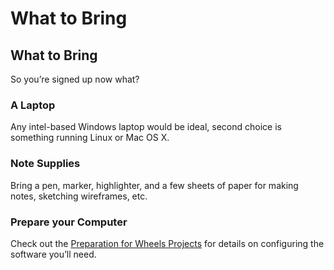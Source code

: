 # What to Bring

## What to Bring

So you’re signed up now what?

### A Laptop

Any intel-based Windows laptop would be ideal, second choice is something running Linux or Mac OS X.

### Note Supplies

Bring a pen, marker, highlighter, and a few sheets of paper for making notes, sketching wireframes, etc.

### Prepare your Computer

Check out the [Preparation for Wheels Projects](https://github.com/mhenke/cfwheels-training/blob/develop/00-c-preparation.textile) for details on configuring the software you’ll need.
